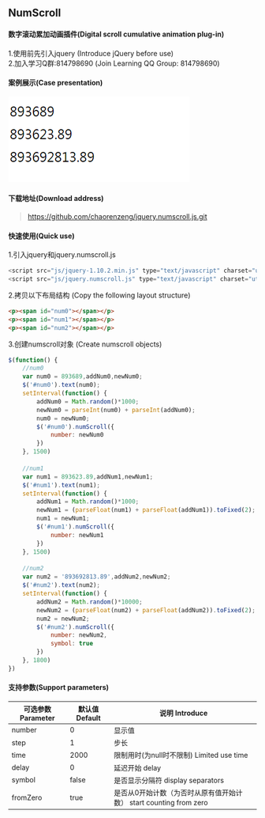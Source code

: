 ## NumScroll
#### 数字滚动累加动画插件(Digital scroll cumulative animation plug-in)
1.使用前先引入jquery  (Introduce jQuery before use)  
2.加入学习Q群:814798690 (Join Learning QQ Group: 814798690)  
#### 案例展示(Case presentation)
![查看演示](https://github.com/chaorenzeng/jquery.numscroll.js/blob/master/index.gif)
#### 下载地址(Download address)
> https://github.com/chaorenzeng/jquery.numscroll.js.git
#### 快速使用(Quick use)
1.引入jquery和jquery.numscroll.js
```js
<script src="js/jquery-1.10.2.min.js" type="text/javascript" charset="utf-8"></script>
<script src="js/jquery.numscroll.js" type="text/javascript" charset="utf-8"></script>
```
2.拷贝以下布局结构 (Copy the following layout structure)
```html
<p><span id="num0"></span></p>
<p><span id="num1"></span></p>
<p><span id="num2"></span></p>
```
3.创建numscroll对象 (Create numscroll objects)
```js
$(function() {
	//num0
	var num0 = 893689,addNum0,newNum0;
	$('#num0').text(num0);
	setInterval(function() {
		addNum0 = Math.random()*1000;
		newNum0 = parseInt(num0) + parseInt(addNum0);
		num0 = newNum0;
		$('#num0').numScroll({
			number: newNum0
		})
	}, 1500)
	
	//num1
	var num1 = 893623.89,addNum1,newNum1;
	$('#num1').text(num1);
	setInterval(function() {
		addNum1 = Math.random()*1000;
		newNum1 = (parseFloat(num1) + parseFloat(addNum1)).toFixed(2);
		num1 = newNum1;
		$('#num1').numScroll({
			number: newNum1
		})
	}, 1500)
	
	//num2
	var num2 = '893692813.89',addNum2,newNum2;
	$('#num2').text(num2);
	setInterval(function() {
		addNum2 = Math.random()*10000;
		newNum2 = (parseFloat(num2) + parseFloat(addNum2)).toFixed(2);
		num2 = newNum2;
		$('#num2').numScroll({
			number: newNum2,
			symbol: true
		})
	}, 1800)
})
```
#### 支持参数(Support parameters)
可选参数 Parameter |  默认值 Default | 说明 Introduce
--        |    --   | --
number    |   0  | 显示值
step      |   1  | 步长
time      |   2000  | 限制用时(为null时不限制) Limited use time
delay     |   0     | 延迟开始 delay
symbol    |   false | 是否显示分隔符 display separators
fromZero  |   true  | 是否从0开始计数（为否时从原有值开始计数） start counting from zero
